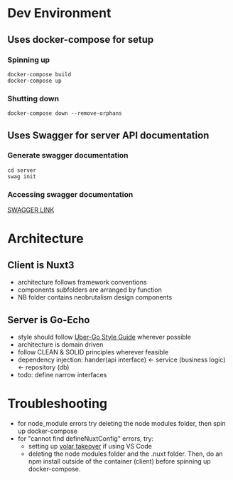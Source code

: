 # Dev Environment

## Uses docker-compose for setup

### Spinning up

```
docker-compose build
docker-compose up
```

### Shutting down

```
docker-compose down --remove-orphans
```

## Uses Swagger for server API documentation

### Generate swagger documentation

```
cd server
swag init
```

### Accessing swagger documentation

[SWAGGER LINK](http://localhost:3001/swagger/index.html)

# Architecture

## Client is Nuxt3

- architecture follows framework conventions
- components subfolders are arranged by function
- NB folder contains neobrutalism design components

## Server is Go-Echo

- style should follow [Uber-Go Style Guide](https://github.com/uber-go/guide) wherever possible
- architecture is domain driven
- follow CLEAN & SOLID principles wherever feasible
- dependency injection: hander(api interface) <- service (business logic) <- repository (db)
- todo: define narrow interfaces

# Troubleshooting

- for node_module errors try deleting the node modules folder, then spin up docker-compose
- for "cannot find defineNuxtConfig" errors, try:
  - setting up [volar takeover](https://vuejs.org/guide/typescript/overview#volar-takeover-mode) if using VS Code
  - deleting the node modules folder and the .nuxt folder. Then, do an npm install outside of the container (client) before spinning up docker-compose.
